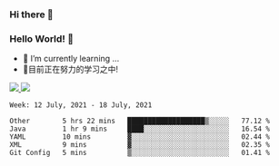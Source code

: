 ### Hi there 👋
### Hello World! 🙌

- 🌱 I’m currently learning ...
- 📖目前正在努力的学习之中!

<a href="https://github.com/anuraghazra/github-readme-stats">
  <img src="https://github-readme-stats.vercel.app/api?username=keyboardWithDream&show_icons=true&repo=github-readme-stats" />
</a>
<a href="https://github.com/anuraghazra/convoychat">
  <img src="https://github-readme-stats.vercel.app/api/top-langs/?username=keyboardWithDream&layout=compact&repo=convoychat" />
</a>



<!--START_SECTION:waka-->
```text
Week: 12 July, 2021 - 18 July, 2021

Other        5 hrs 22 mins   ███████████████████▒░░░░░   77.12 % 
Java         1 hr 9 mins     ████░░░░░░░░░░░░░░░░░░░░░   16.54 % 
YAML         10 mins         ▓░░░░░░░░░░░░░░░░░░░░░░░░   02.44 % 
XML          9 mins          ▓░░░░░░░░░░░░░░░░░░░░░░░░   02.35 % 
Git Config   5 mins          ▒░░░░░░░░░░░░░░░░░░░░░░░░   01.41 % 
```
<!--END_SECTION:waka-->
